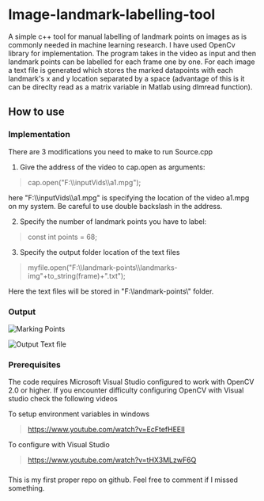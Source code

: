 # Image-landmark-labelling-tool

A simple c++ tool for manual labelling of landmark points on images as is commonly needed in machine learning research. I have used OpenCv library for implementation. The program takes in the video as input and then landmark points can be labelled for each frame one by one. For each image a text file is generated which stores the marked datapoints with each landmark's x and y location separated by a space (advantage of this is it can be direclty read as a matrix variable in Matlab using dlmread function).

## How to use

### Implementation

There are 3 modifications you need to make to run Source.cpp

1) Give the address of the video to cap.open as arguments:
> cap.open("F:\\\inputVids\\\a1.mpg");

here "F:\\\inputVids\\\a1.mpg" is specifying the location of the video a1.mpg on my system.
Be careful to use double backslash in the address.

2) Specify the number of landmark points you have to label:
> const int points = 68;

3) Specify the output folder location of the text files
> myfile.open("F:\\\landmark-points\\\landmarks-img"+to_string(frame)+".txt");

Here the text files will be stored in "F:\\landmark-points\\" folder.

### Output

![](https://raw.githubusercontent.com/arjun1177arjun/image-landmark-labelling-tool/master/Screenshot%20(276).png?raw=true "Marking Points")

![](https://raw.githubusercontent.com/arjun1177arjun/image-landmark-labelling-tool/master/Screenshot%20(275).png?raw=true "Output Text file")

### Prerequisites

The code requires Microsoft Visual Studio configured to work with OpenCV 2.0 or higher.
If you encounter difficulty configuring OpenCV with Visual studio check the following videos

To setup environment variables in windows
>https://www.youtube.com/watch?v=EcFtefHEEII

To configure with Visual Studio
>https://www.youtube.com/watch?v=tHX3MLzwF6Q

###

This is my first proper repo on github. Feel free to comment if I missed something.
